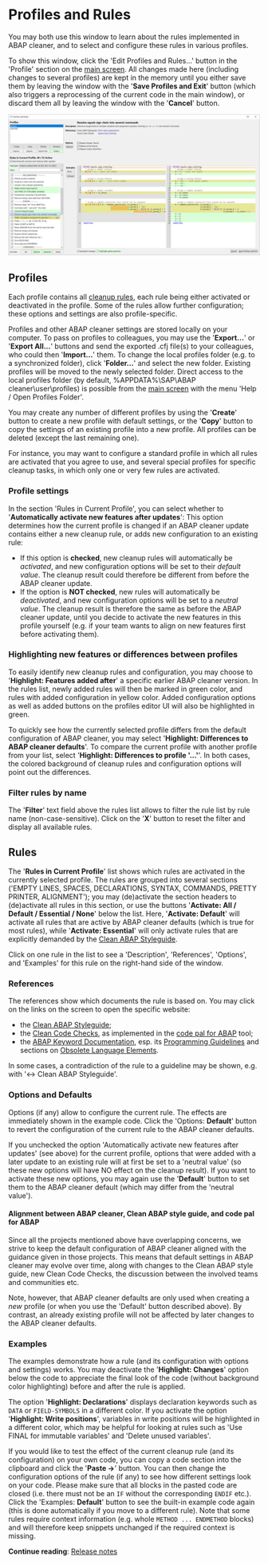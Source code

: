 # Profiles and Rules

You may both use this window to learn about the rules implemented in ABAP cleaner, 
and to select and configure these rules in various profiles. 

To show this window, click the 'Edit Profiles and Rules...' button 
in the 'Profile' section on the [main screen](main-window.md). 
All changes made here (including changes to several profiles) are kept in the memory 
until you either save them by leaving the window with the '**Save Profiles and Exit**' button 
(which also triggers a reprocessing of the current code in the main window), 
or discard them all by leaving the window with the '**Cancel**' button. 

![ABAP cleaner - profiles and rules window](images/profiles.png "ABAP cleaner - profiles and rules")


## Profiles

Each profile contains all [cleanup rules](rules.md), each rule being either activated or deactivated in the profile. 
Some of the rules allow further configuration; these options and settings are also profile-specific. 

Profiles and other ABAP cleaner settings are stored locally on your computer. 
To pass on profiles to colleagues, you may use the '**Export...**' or '**Export All...**' buttons 
and send the exported .cfj file(s) to your colleagues, who could then '**Import...**' them. 
To change the local profiles folder (e.g. to a synchronized folder), click '**Folder...**' and select the new folder. 
Existing profiles will be moved to the newly selected folder. 
Direct access to the local profiles folder (by default, %APPDATA%\SAP\ABAP cleaner\user\profiles)
is possible from the [main screen](main-window.md) with the menu 'Help / Open Profiles Folder'.

You may create any number of different profiles by using the 
'**Create**' button to create a new profile with default settings, 
or the '**Copy**' button to copy the settings of an existing profile into a new profile. 
All profiles can be deleted (except the last remaining one). 

For instance, you may want to configure a standard profile in which all rules are activated that you agree to use, 
and several special profiles for specific cleanup tasks, in which only one or very few rules are activated. 

### Profile settings

In the section 'Rules in Current Profile', you can select whether to '**Automatically activate new features after updates**': 
This option determines how the current profile is changed if an ABAP cleaner update contains either a new cleanup 
rule, or adds new configuration to an existing rule:

* If this option is **checked**, new cleanup rules will automatically be *activated*, and new configuration options will 
  be set to their *default value*. The cleanup result could therefore be different from before the ABAP cleaner update.
* If the option is **NOT checked**, new rules will automatically be *deactivated*, and new configuration options will 
  be set to a *neutral value*. The cleanup result is therefore the same as before the ABAP cleaner update, 
  until you decide to activate the new features in this profile yourself (e.g. if your team wants to align on new 
  features first before activating them).

### Highlighting new features or differences between profiles

To easily identify new cleanup rules and configuration, you may choose to '**Highlight: Features added after**' 
a specific earlier ABAP cleaner version. In the rules list, newly added rules will then be marked in green color, 
and rules with added configuration in yellow color. Added configuration options as well as added buttons on the 
profiles editor UI will also be highlighted in green. 

To quickly see how the currently selected profile differs from the default configuration of ABAP cleaner, 
you may select '**Highlight: Differences to ABAP cleaner defaults**'. To compare the current profile with another 
profile from your list, select '**Highlight: Differences to profile '...'**'. In both cases, the colored background 
of cleanup rules and configuration options will point out the differences. 

### Filter rules by name

The '**Filter**' text field above the rules list allows to filter the rule list by rule name (non-case-sensitive).
Click on the '**X**' button to reset the filter and display all available rules.
 

## Rules

The '**Rules in Current Profile**' list shows which rules are activated in the currently selected profile. 
The rules are grouped into several sections 
('EMPTY LINES, SPACES, DECLARATIONS, SYNTAX, COMMANDS, PRETTY PRINTER, ALIGNMENT'); 
you may (de)activate the section headers to (de)activate all rules in this section, 
or use the buttons '**Activate: All / Default / Essential / None**' below the list. 
Here, '**Activate: Default**' will activate all rules that are active by ABAP cleaner defaults (which is true for 
most rules), while '**Activate: Essential**' will only activate rules that are explicitly demanded by the 
[Clean ABAP Styleguide](https://github.com/SAP/styleguides/blob/main/clean-abap/CleanABAP.md).

Click on one rule in the list to see a 'Description', 'References', 'Options', 
and 'Examples' for this rule on the right-hand side of the window. 

### References

The references show which documents the rule is based on. You may click on the links on the screen to open the specific website:

- the [Clean ABAP Styleguide](https://github.com/SAP/styleguides/blob/main/clean-abap/CleanABAP.md);
- the [Clean Code Checks](https://github.com/SAP/code-pal-for-abap/blob/master/docs/check_documentation.md), as implemented in the [code pal for ABAP](https://github.com/SAP/code-pal-for-abap) tool;
- the [ABAP Keyword Documentation](https://help.sap.com/doc/abapdocu_latest_index_htm/latest/en-US/index.htm), esp. its [Programming Guidelines](https://help.sap.com/doc/abapdocu_latest_index_htm/latest/en-US/index.htm?file=abenabap_pgl.htm) and sections on [Obsolete Language Elements](https://help.sap.com/doc/abapdocu_latest_index_htm/latest/en-US/index.htm?file=abenabap_obsolete.htm).

In some cases, a contradiction of the rule to a guideline may be shown, e.g. with '<-> Clean ABAP Styleguide'. 

### Options and Defaults

Options (if any) allow to configure the current rule. The effects are immediately shown in the example code. 
Click the 'Options: **Default**' button to revert the configuration of the current rule to the ABAP cleaner defaults.

If you unchecked the option 'Automatically activate new features after updates' (see above) for the current profile, 
options that were added with a later update to an existing rule will at first be set to a 'neutral value' 
(so these new options will have NO effect on the cleanup result). If you want to activate these new options, 
you may again use the '**Default**' button to set them to the ABAP cleaner default (which may differ from the 'neutral value').

#### Alignment between ABAP cleaner, Clean ABAP style guide, and code pal for ABAP

Since all the projects mentioned above have overlapping concerns, we strive to keep the default configuration of 
ABAP cleaner aligned with the guidance given in those projects. This means that default settings in ABAP cleaner 
may evolve over time, along with changes to the Clean ABAP style guide, new Clean Code Checks, the discussion between 
the involved teams and communities etc. 

Note, however, that ABAP cleaner defaults are only used when creating a _new_ profile (or when you use the 'Default' 
button described above). By contrast, an already existing profile will not be affected by later changes to the 
ABAP cleaner defaults. 


### Examples

The examples demonstrate how a rule (and its configuration with options and settings) works. 
You may deactivate the '**Highlight: Changes**' option below the code 
to appreciate the final look of the code (without background color highlighting) before and after the rule is applied. 

The option '**Highlight: Declarations**' displays declaration keywords such as ```DATA``` or ```FIELD-SYMBOLS``` in 
a different color. If you activate the option '**Highlight: Write positions**', variables in write positions will be 
highlighted in a different color, which may be helpful for looking at rules such as 'Use FINAL for immutable variables' 
and 'Delete unused variables'.

If you would like to test the effect of the current cleanup rule (and its configuration) on your own code, you can copy 
a code section into the clipboard and click the '**Paste -\>**' button. You can then change the configuration options 
of the rule (if any) to see how different settings look on your code. Please make sure that all blocks in the pasted 
code are closed (i.e. there must not be an `IF` without the corresponding `ENDIF` etc.). Click the 'Examples: **Default**' 
button to see the built-in example code again (this is done automatically if you move to a different rule). 
Note that some rules require context information (e.g. whole `METHOD ... ENDMETHOD` blocks) and will therefore 
keep snippets unchanged if the required context is missing.

**Continue reading**: [Release notes](release-notes.md)
